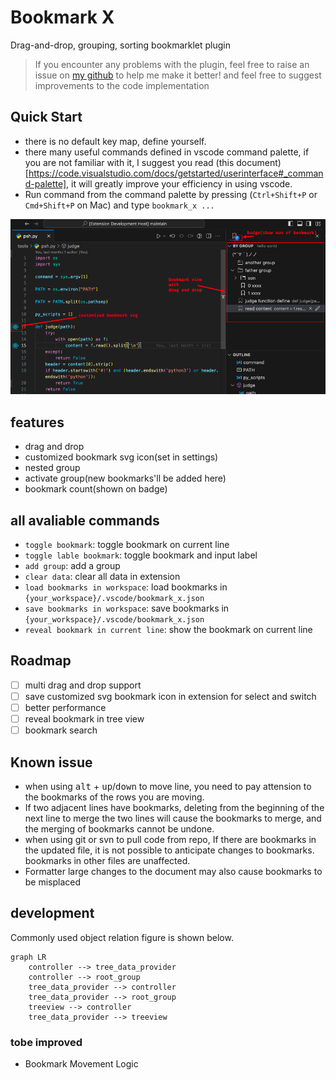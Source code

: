 # Bookmark X

Drag-and-drop, grouping, sorting bookmarklet plugin

> If you encounter any problems with the plugin, feel free to raise an issue on [my github](https://github.com/tommyme/vscode_bookmark_x) to help me make it better!
> and feel free to suggest improvements to the code implementation

## Quick Start
- there is no default key map, define yourself.
- there many useful commands defined in vscode command palette, if you are not familiar with it, I suggest you read (this document)[https://code.visualstudio.com/docs/getstarted/userinterface#_command-palette], it will greatly improve your efficiency in using vscode.
- Run command from the command palette by pressing (`Ctrl+Shift+P` or `Cmd+Shift+P` on Mac) and type `bookmark_x ...`

![](./resources/readme/example1.png)

## features
- drag and drop
- customized bookmark svg icon(set in settings)
- nested group
- activate group(new bookmarks'll be added here)
- bookmark count(shown on badge)

## all avaliable commands
- `toggle bookmark`: toggle bookmark on current line
- `toggle lable bookmark`: toggle bookmark and input label
- `add group`: add a group
- `clear data`: clear all data in extension
- `load bookmarks in workspace`: load bookmarks in `{your_workspace}/.vscode/bookmark_x.json`
- `save bookmarks in workspace`: save bookmarks in `{your_workspace}/.vscode/bookmark_x.json`
- `reveal bookmark in current line`: show the bookmark on current line

## Roadmap
- [ ] multi drag and drop support
- [ ] save customized svg bookmark icon in extension for select and switch
- [ ] better performance
- [ ] reveal bookmark in tree view
- [ ] bookmark search

## Known issue
- when using <kbd>alt</kbd> + <kbd>up</kbd>/<kbd>down</kbd> to move line, you need to pay attension to the bookmarks of the rows you are moving.
- If two adjacent lines have bookmarks, deleting from the beginning of the next line to merge the two lines will cause the bookmarks to merge, and the merging of bookmarks cannot be undone.
- when using git or svn to pull code from repo, If there are bookmarks in the updated file, it is not possible to anticipate changes to bookmarks. bookmarks in other files are unaffected.
- Formatter large changes to the document may also cause bookmarks to be misplaced

## development

Commonly used object relation figure is shown below.
```mermaid
graph LR
	controller --> tree_data_provider
	controller --> root_group
    tree_data_provider --> controller
    tree_data_provider --> root_group
    treeview --> controller
    tree_data_provider --> treeview
```

### tobe improved
- Bookmark Movement Logic